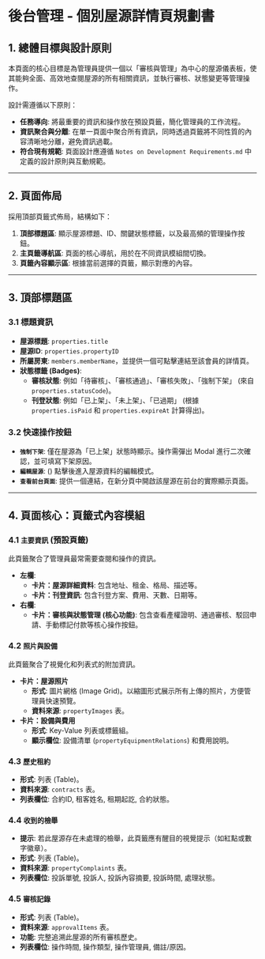 # 後台管理 - 個別屋源詳情頁規劃書

## 1. 總體目標與設計原則

本頁面的核心目標是為管理員提供一個以「審核與管理」為中心的屋源儀表板，使其能夠全面、高效地查閱屋源的所有相關資訊，並執行審核、狀態變更等管理操作。

設計需遵循以下原則：

-   **任務導向**: 將最重要的資訊和操作放在預設頁籤，簡化管理員的工作流程。
-   **資訊聚合與分離**: 在單一頁面中聚合所有資訊，同時透過頁籤將不同性質的內容清晰地分離，避免資訊過載。
-   **符合現有規範**: 頁面設計應遵循 `Notes on Development Requirements.md` 中定義的設計原則與互動規範。

---

## 2. 頁面佈局

採用頂部頁籤式佈局，結構如下：

1.  **頂部標題區**: 顯示屋源標題、ID、關鍵狀態標籤，以及最高頻的管理操作按鈕。
2.  **主頁籤導航區**: 頁面的核心導航，用於在不同資訊模組間切換。
3.  **頁籤內容顯示區**: 根據當前選擇的頁籤，顯示對應的內容。

---

## 3. 頂部標題區

### 3.1 標題資訊

-   **屋源標題**: `properties.title`
-   **屋源ID**: `properties.propertyID`
-   **所屬房東**: `members.memberName`，並提供一個可點擊連結至該會員的詳情頁。
-   **狀態標籤 (Badges)**:
    -   **審核狀態**: 例如「待審核」、「審核通過」、「審核失敗」、「強制下架」 (來自 `properties.statusCode`)。
    -   **刊登狀態**: 例如「已上架」、「未上架」、「已過期」 (根據 `properties.isPaid` 和 `properties.expireAt` 計算得出)。

### 3.2 快速操作按鈕

-   **`強制下架`**: 僅在屋源為「已上架」狀態時顯示。操作需彈出 Modal 進行二次確認，並可填寫下架原因。
-   **`編輯屋源`**: (<i class="bi bi-pencil-square"></i>) 點擊後進入屋源資料的編輯模式。
-   **`查看前台頁面`**: 提供一個連結，在新分頁中開啟該屋源在前台的實際顯示頁面。

---

## 4. 頁面核心：頁籤式內容模組

### 4.1 `主要資訊` (預設頁籤)

此頁籤聚合了管理員最常需要查閱和操作的資訊。

-   **左欄**:
    -   **卡片：屋源詳細資料**: 包含地址、租金、格局、描述等。
    -   **卡片：刊登資訊**: 包含刊登方案、費用、天數、日期等。
-   **右欄**:
    -   **卡片：審核與狀態管理 (核心功能)**: 包含查看產權證明、通過審核、駁回申請、手動標記付款等核心操作按鈕。
    

### 4.2 `照片與設備`

此頁籤聚合了視覺化和列表式的附加資訊。

-   **卡片：屋源照片**
    -   **形式**: 圖片網格 (Image Grid)。以縮圖形式展示所有上傳的照片，方便管理員快速預覽。
    -   **資料來源**: `propertyImages` 表。
-   **卡片：設備與費用**
    -   **形式**: Key-Value 列表或標籤組。
    -   **顯示欄位**: 設備清單 (`propertyEquipmentRelations`) 和費用說明。

### 4.3 `歷史租約`

-   **形式**: 列表 (Table)。
-   **資料來源**: `contracts` 表。
-   **列表欄位**: 合約ID, 租客姓名, 租期起訖, 合約狀態。

### 4.4 `收到的檢舉`

-   **提示**: 若此屋源存在未處理的檢舉，此頁籤應有醒目的視覺提示（如紅點或數字徽章）。
-   **形式**: 列表 (Table)。
-   **資料來源**: `propertyComplaints` 表。
-   **列表欄位**: 投訴單號, 投訴人, 投訴內容摘要, 投訴時間, 處理狀態。

### 4.5 `審核記錄`

-   **形式**: 列表 (Table)。
-   **資料來源**: `approvalItems` 表。
-   **功能**: 完整追溯此屋源的所有審核歷史。
-   **列表欄位**: 操作時間, 操作類型, 操作管理員, 備註/原因。